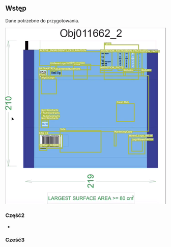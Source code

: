 <link type="text/css" rel="stylesheet" href="/docs/assets/css/style.css" />

## Wstęp
 
 Dane potrzebne do przygotowania.
<div class="imageContainer">
<img src="/docs/assets/images/Chespa_BlankTemplate%20.png"/>
</div>

### Część2

-

### Cześć3

